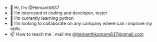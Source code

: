 - 👋 Hi, I’m @Hemanth837
- 👀 I’m interested in coding and developer, tester 
- 🌱 I’m currently learning python 
- 💞️ I’m looking to collaborate on any company where can i improve my skills 
- 📫 How to reach me : mail me @hemanthkumarn837@gmail.com

<!---
Hemanth837/Hemanth837 is a ✨ special ✨ repository because its `README.md` (this file) appears on your GitHub profile.
You can click the Preview link to take a look at your changes.
--->
